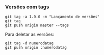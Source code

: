 ### Versões com tags
```
git tag -a 1.0.0 -m "Lançamento de versões"
git tag
git push origin master --tags
```
Para deletar as versões:
```
git tag -d numerodatag
git push origin :numerodatag
```